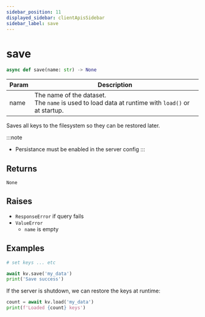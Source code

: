 ```yaml
---
sidebar_position: 11
displayed_sidebar: clientApisSidebar
sidebar_label: save
---
```


# save
```py
async def save(name: str) -> None
```

|Param|Description|
|--|--|
|name|The name of the dataset.<br/>The `name` is used to load data at runtime with `load()` or at startup.|


Saves all keys to the filesystem so they can be restored later.


:::note
- Persistance must be enabled in the server config
:::


## Returns
`None`


## Raises
- `ResponseError` if query fails
- `ValueError`
  - `name` is empty


## Examples

```py
# set keys ... etc

await kv.save('my_data')
print('Save success')  
```

If the server is shutdown, we can restore the keys at runtime:

```py
count = await kv.load('my_data')
print(f'Loaded {count} keys')
```

